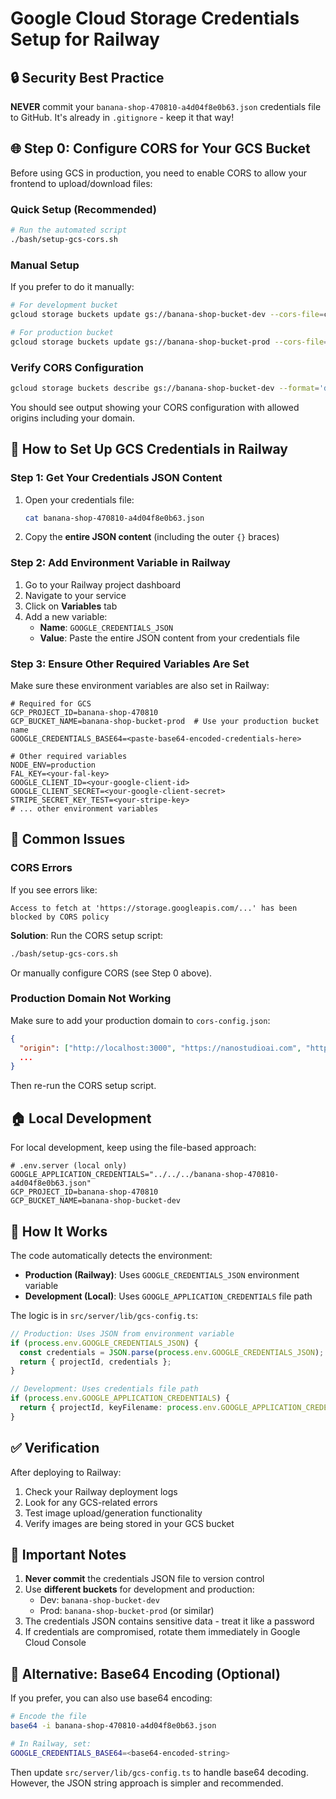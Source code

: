 # Google Cloud Storage Credentials Setup for Railway

## 🔒 Security Best Practice
**NEVER** commit your `banana-shop-470810-a4d04f8e0b63.json` credentials file to GitHub. It's already in `.gitignore` - keep it that way!

## 🌐 Step 0: Configure CORS for Your GCS Bucket

Before using GCS in production, you need to enable CORS to allow your frontend to upload/download files:

### Quick Setup (Recommended)
```bash
# Run the automated script
./bash/setup-gcs-cors.sh
```

### Manual Setup
If you prefer to do it manually:

```bash
# For development bucket
gcloud storage buckets update gs://banana-shop-bucket-dev --cors-file=cors-config.json

# For production bucket
gcloud storage buckets update gs://banana-shop-bucket-prod --cors-file=cors-config.json
```

### Verify CORS Configuration
```bash
gcloud storage buckets describe gs://banana-shop-bucket-dev --format='default(cors_config)'
```

You should see output showing your CORS configuration with allowed origins including your domain.

## 📝 How to Set Up GCS Credentials in Railway

### Step 1: Get Your Credentials JSON Content

1. Open your credentials file:
   ```bash
   cat banana-shop-470810-a4d04f8e0b63.json
   ```

2. Copy the **entire JSON content** (including the outer `{}` braces)

### Step 2: Add Environment Variable in Railway

1. Go to your Railway project dashboard
2. Navigate to your service
3. Click on **Variables** tab
4. Add a new variable:
   - **Name**: `GOOGLE_CREDENTIALS_JSON`
   - **Value**: Paste the entire JSON content from your credentials file

### Step 3: Ensure Other Required Variables Are Set

Make sure these environment variables are also set in Railway:

```env
# Required for GCS
GCP_PROJECT_ID=banana-shop-470810
GCP_BUCKET_NAME=banana-shop-bucket-prod  # Use your production bucket name
GOOGLE_CREDENTIALS_BASE64=<paste-base64-encoded-credentials-here>

# Other required variables
NODE_ENV=production
FAL_KEY=<your-fal-key>
GOOGLE_CLIENT_ID=<your-google-client-id>
GOOGLE_CLIENT_SECRET=<your-google-client-secret>
STRIPE_SECRET_KEY_TEST=<your-stripe-key>
# ... other environment variables
```

## 🚨 Common Issues

### CORS Errors
If you see errors like:
```
Access to fetch at 'https://storage.googleapis.com/...' has been blocked by CORS policy
```

**Solution**: Run the CORS setup script:
```bash
./bash/setup-gcs-cors.sh
```

Or manually configure CORS (see Step 0 above).

### Production Domain Not Working
Make sure to add your production domain to `cors-config.json`:
```json
{
  "origin": ["http://localhost:3000", "https://nanostudioai.com", "https://your-production-domain.com"],
  ...
}
```

Then re-run the CORS setup script.

## 🏠 Local Development

For local development, keep using the file-based approach:

```env
# .env.server (local only)
GOOGLE_APPLICATION_CREDENTIALS="../../../banana-shop-470810-a4d04f8e0b63.json"
GCP_PROJECT_ID=banana-shop-470810
GCP_BUCKET_NAME=banana-shop-bucket-dev
```

## 🔧 How It Works

The code automatically detects the environment:

- **Production (Railway)**: Uses `GOOGLE_CREDENTIALS_JSON` environment variable
- **Development (Local)**: Uses `GOOGLE_APPLICATION_CREDENTIALS` file path

The logic is in `src/server/lib/gcs-config.ts`:

```typescript
// Production: Uses JSON from environment variable
if (process.env.GOOGLE_CREDENTIALS_JSON) {
  const credentials = JSON.parse(process.env.GOOGLE_CREDENTIALS_JSON);
  return { projectId, credentials };
}

// Development: Uses credentials file path
if (process.env.GOOGLE_APPLICATION_CREDENTIALS) {
  return { projectId, keyFilename: process.env.GOOGLE_APPLICATION_CREDENTIALS };
}
```

## ✅ Verification

After deploying to Railway:

1. Check your Railway deployment logs
2. Look for any GCS-related errors
3. Test image upload/generation functionality
4. Verify images are being stored in your GCS bucket

## 🚨 Important Notes

1. **Never commit** the credentials JSON file to version control
2. Use **different buckets** for development and production:
   - Dev: `banana-shop-bucket-dev`
   - Prod: `banana-shop-bucket-prod` (or similar)
3. The credentials JSON contains sensitive data - treat it like a password
4. If credentials are compromised, rotate them immediately in Google Cloud Console

## 🔄 Alternative: Base64 Encoding (Optional)

If you prefer, you can also use base64 encoding:

```bash
# Encode the file
base64 -i banana-shop-470810-a4d04f8e0b63.json

# In Railway, set:
GOOGLE_CREDENTIALS_BASE64=<base64-encoded-string>
```

Then update `src/server/lib/gcs-config.ts` to handle base64 decoding. However, the JSON string approach is simpler and recommended.
